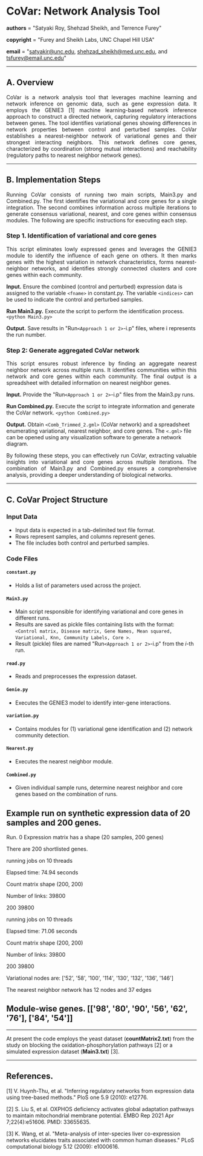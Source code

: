 # CoVar: Network Analysis Tool

__authors__ = "Satyaki Roy, Shehzad Sheikh, and Terrence Furey"

__copyright__ = "Furey and Sheikh Labs, UNC Chapel Hill USA"

__email__ = "satyakir@unc.edu, shehzad_sheikh@med.unc.edu, and tsfurey@email.unc.edu"


----------------------------------------------------------------------------------------------------------------------------------------

## A. Overview
<p align="justify"> CoVar is a network analysis tool that leverages machine learning and network inference on genomic data, such as gene expression data. It employs the GENIE3 [1] machine learning-based network inference approach to construct a directed network, capturing regulatory interactions between genes. The tool identifies variational genes showing differences in network properties between control and perturbed samples. CoVar establishes a nearest-neighbor network of variational genes and their strongest interacting neighbors. This network defines core genes, characterized by coordination (strong mutual interactions) and reachability (regulatory paths to nearest neighbor network genes). </p>

----------------------------------------------------------------------------------------------------------------------------------------
 
## B. Implementation Steps
<p align="justify"> Running CoVar consists of running two main scripts, Main3.py and Combined.py. The first identifies the variational and core genes for a single integration. The second combines information across multiple iterations to generate consensus variational, nearest, and core genes within consensus modules. The following are specific instructions for executing each step. </p>

### Step 1. Identification of variational and core genes 

<p align="justify"> This script eliminates lowly expressed genes and leverages the GENIE3 module to identify the influence of each gene on others. It then marks genes with the highest variation in network characteristics, forms nearest-neighbor networks, and identifies strongly connected clusters and core genes within each community.  </p>

**Input.** Ensure the combined (control and perturbed) expression data is assigned to the variable `<fname>` in constant.py. The variable `<indices>` can be used to indicate the control and perturbed samples.

**Run Main3.py.** Execute the script to perform the identification process. `<python Main3.py>`

**Output.** Save results in "Run`<Approach 1 or 2>`-i.p" files, where i represents the run number.

### Step 2: Generate aggregated CoVar network

<p align="justify"> This script ensures robust inference by finding an aggregate nearest neighbor network across multiple runs. It identifies communities within this network and core genes within each community. The final output is a spreadsheet with detailed information on nearest neighbor genes.</p>

**Input.** Provide the "Run`<Approach 1 or 2>`-i.p" files from the Main3.py runs.

**Run Combined.py.** Execute the script to integrate information and generate the CoVar network. `<python Combined.py>`

**Output.** Obtain `<Comb_Trimmed_2.gml>` (CoVar network) and a spreadsheet enumerating variational, nearest neighbor, and core genes. The `<.gml>` file can be opened using any visualization software to generate a network diagram.

<p align="justify">By following these steps, you can effectively run CoVar, extracting valuable insights into variational and core genes across multiple iterations. The combination of Main3.py and Combined.py ensures a comprehensive analysis, providing a deeper understanding of biological networks.</p>


----------------------------------------------------------------------------------------------------------------------------------------

## C. CoVar Project Structure
<p align="justify"> 
 
### Input Data
- Input data is expected in a tab-delimited text file format.
- Rows represent samples, and columns represent genes.
- The file includes both control and perturbed samples.

### Code Files

#### `constant.py`
- Holds a list of parameters used across the project.

#### `Main3.py`
- Main script responsible for identifying variational and core genes in different runs.
- Results are saved as pickle files containing lists with the format: `<Control matrix, Disease matrix, Gene Names, Mean squared, Variational, Knn, Community Labels, Core >`.
- Result (pickle) files are named "Run`<Approach 1 or 2>`-i.p" from the $i$-th run.

#### `read.py`
- Reads and preprocesses the expression dataset.

#### `Genie.py`
- Executes the GENIE3 model to identify inter-gene interactions.

#### `variation.py`
- Contains modules for (1) variational gene identification and (2) network community detection.

#### `Nearest.py`
- Executes the nearest neighbor module.

#### `Combined.py`
- Given individual sample runs, determine nearest neighbor and core genes based on the combination of runs.</p>

## Example run on synthetic expression data of 20 samples and 200 genes.

Run. 0
Expression matrix has a shape (20 samples, 200 genes)

There are 200 shortlisted genes.

running jobs on 10 threads

Elapsed time: 74.94 seconds

Count matrix shape (200, 200)

Number of links:  39800

200 39800


running jobs on 10 threads

Elapsed time: 71.06 seconds

Count matrix shape (200, 200)

Number of links:  39800

200 39800

Variational nodes are: ['52', '58', '100', '114', '130', '132', '136', '146']

The nearest neighbor network has 12 nodes and 37 edges


## Module-wise genes. [['98', '80', '90', '56', '62', '76'], ['84', '54']]
----------------------------------------------------------------------------------------------------------------------------------------
At present the code employs the yeast dataset (**countMatrix2.txt**) from the study on blocking the oxidation-phosphorylation pathways [2] or a simulated expression dataset (**Main3.txt**) [3]. 

----------------------------------------------------------------------------------------------------------------------------------------

## References.

[1] V. Huynh-Thu, et al. "Inferring regulatory networks from expression data using tree-based methods." PloS one 5.9 (2010): e12776.

[2] S. Liu S, et al. OXPHOS deficiency activates global adaptation pathways to maintain mitochondrial membrane potential. EMBO Rep 2021 Apr 7;22(4):e51606. PMID: 33655635.

[3] K. Wang, et al. "Meta-analysis of inter-species liver co-expression networks elucidates traits associated with common human diseases." PLoS computational biology 5.12 (2009): e1000616.


